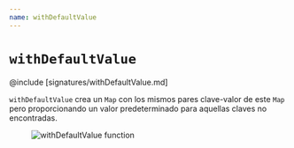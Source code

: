 ```yaml
---
name: withDefaultValue
---
```


# `withDefaultValue`

@include [signatures/withDefaultValue.md]

`withDefaultValue` crea un `Map` con los mismos pares clave-valor de este `Map` pero proporcionando un valor predeterminado para aquellas claves no encontradas.

<figure class="diagram">
  <img src="../images/withDefaultValue.svg" alt="withDefaultValue function">
  <!-- <figcaption class="diagram-desc"></figcaption> -->
</figure>
